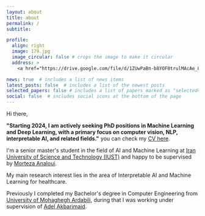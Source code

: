 ```yaml
---
layout: about
title: about
permalink: /
subtitle:

profile:
  align: right
  image: 179.jpg
  image_circular: false # crops the image to make it circular
  address: >
    <a href="https://drive.google.com/file/d/1ZUwPaBn-b8YOF0trulMAcAe_8UcHgoLO/view"target="_blank">CV ^_^</a> 

news: true  # includes a list of news items
latest_posts: false  # includes a list of the newest posts
selected_papers: false # includes a list of papers marked as "selected={true}"
social: false  # includes social icons at the bottom of the page
---
```

Hi there, 

**"Starting 2024, I am actively seeking PhD positions in Machine Learning and Deep Learning, with a primary focus on computer vision, NLP, interpretable AI, and related fields."** you can check my [CV here](https://drive.google.com/file/d/1ZUwPaBn-b8YOF0trulMAcAe_8UcHgoLO).


I'm a senior master's student in the field of AI and Machine Learning at [Iran University of Science and Technology (IUST)](http://www.iust.ac.ir/en) and happy to be supervised by [Morteza Analoui](https://scholar.google.com/citations?hl=en&user=WN82kZoAAAAJ&view_op=list_works&sortby=pubdate). 

My main research interest lies in the area of Interpretable AI and Machine Learning for healthcare.

Previously I completed my Bachelor's degree in Computer Engineering from [University of Mohaghegh Ardabili](https://uma.ac.ir/index.php?slc_lang=en&sid=1), during that I was working under supervision of [Adel Akbarimajd](https://scholar.google.com/citations?user=BwVBVpkAAAAJ&hl=en). 
